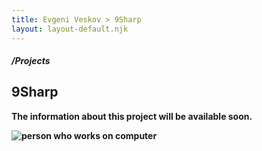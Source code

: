 ```yaml
---
title: Evgeni Veskov > 9Sharp
layout: layout-default.njk
---
```


<section class="e-section__main">
    <div class="e-content-holder e-content__center">
        <div class="e-content__text-holder">
            <h5 class="e-root-dir-title">/Projects</h5>
            <h2 class="e-page-title e-dark">9Sharp</h2>
            <p><strong>The information about this project will be available soon.</p>
            <p><img src="/assets/img/big-shoes-torso.png" alt="person who works on computer" class="e-coming-soon-img"></p>
        </div>
    </div>
</section>